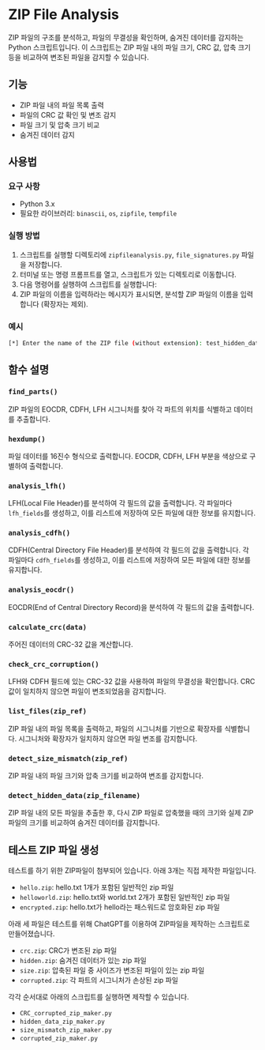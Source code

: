 # ZIP File Analysis

ZIP 파일의 구조를 분석하고, 파일의 무결성을 확인하며, 숨겨진 데이터를 감지하는 Python 스크립트입니다. 이 스크립트는 ZIP 파일 내의 파일 크기, CRC 값, 압축 크기 등을 비교하여 변조된 파일을 감지할 수 있습니다.

## 기능

- ZIP 파일 내의 파일 목록 출력
- 파일의 CRC 값 확인 및 변조 감지
- 파일 크기 및 압축 크기 비교
- 숨겨진 데이터 감지

## 사용법

### 요구 사항

- Python 3.x
- 필요한 라이브러리: `binascii`, `os`, `zipfile`, `tempfile`

### 실행 방법

1. 스크립트를 실행할 디렉토리에 `zipfileanalysis.py`, `file_signatures.py` 파일을 저장합니다.
2. 터미널 또는 명령 프롬프트를 열고, 스크립트가 있는 디렉토리로 이동합니다.
3. 다음 명령어를 실행하여 스크립트를 실행합니다:
4. ZIP 파일의 이름을 입력하라는 메시지가 표시되면, 분석할 ZIP 파일의 이름을 입력합니다 (확장자는 제외).

### 예시

```sh
[*] Enter the name of the ZIP file (without extension): test_hidden_data
```

## 함수 설명

### `find_parts()`

ZIP 파일의 EOCDR, CDFH, LFH 시그니처를 찾아 각 파트의 위치를 식별하고 데이터를 추출합니다.

### `hexdump()`

파일 데이터를 16진수 형식으로 출력합니다. EOCDR, CDFH, LFH 부분을 색상으로 구별하여 출력합니다.

### `analysis_lfh()`

LFH(Local File Header)를 분석하여 각 필드의 값을 출력합니다. 각 파일마다 `lfh_fields`를 생성하고, 이를 리스트에 저장하여 모든 파일에 대한 정보를 유지합니다.

### `analysis_cdfh()`

CDFH(Central Directory File Header)를 분석하여 각 필드의 값을 출력합니다. 각 파일마다 `cdfh_fields`를 생성하고, 이를 리스트에 저장하여 모든 파일에 대한 정보를 유지합니다.

### `analysis_eocdr()`

EOCDR(End of Central Directory Record)을 분석하여 각 필드의 값을 출력합니다.

### `calculate_crc(data)`

주어진 데이터의 CRC-32 값을 계산합니다.

### `check_crc_corruption()`

LFH와 CDFH 필드에 있는 CRC-32 값을 사용하여 파일의 무결성을 확인합니다. CRC 값이 일치하지 않으면 파일이 변조되었음을 감지합니다.

### `list_files(zip_ref)`

ZIP 파일 내의 파일 목록을 출력하고, 파일의 시그니처를 기반으로 확장자를 식별합니다. 시그니처와 확장자가 일치하지 않으면 파일 변조를 감지합니다.

### `detect_size_mismatch(zip_ref)`

ZIP 파일 내의 파일 크기와 압축 크기를 비교하여 변조를 감지합니다.

### `detect_hidden_data(zip_filename)`

ZIP 파일 내의 모든 파일을 추출한 후, 다시 ZIP 파일로 압축했을 때의 크기와 실제 ZIP 파일의 크기를 비교하여 숨겨진 데이터를 감지합니다.

## 테스트 ZIP 파일 생성

테스트를 하기 위한 ZIP파일이 첨부되어 있습니다. 아래 3개는 직접 제작한 파일입니다.
- `hello.zip`: hello.txt 1개가 포함된 일반적인 zip 파일
- `helloworld.zip`: hello.txt와 world.txt 2개가 포함된 일반적인 zip 파일
- `encrypted.zip`: hello.txt가 hello라는 패스워드로 암호화된 zip 파일

아래 세 파일은 테스트를 위해 ChatGPT를 이용하여 ZIP파일을 제작하는 스크립트로 만들어졌습니다.
- `crc.zip`: CRC가 변조된 zip 파일
- `hidden.zip`: 숨겨진 데이터가 있는 zip 파일
- `size.zip`: 압축된 파일 중 사이즈가 변조된 파일이 있는 zip 파일
- `corrupted.zip`: 각 파트의 시그니처가 손상된 zip 파일

각각 순서대로 아래의 스크립트를 실행하면 제작할 수 있습니다.
- `CRC_corrupted_zip_maker.py`
- `hidden_data_zip_maker.py`
- `size_mismatch_zip_maker.py`
- `corrupted_zip_maker.py`